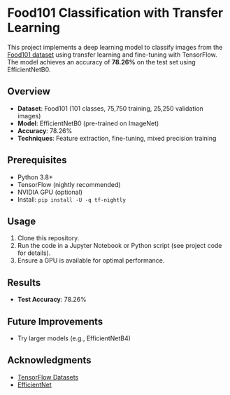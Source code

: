 # Food101 Classification with Transfer Learning

This project implements a deep learning model to classify images from the [Food101 dataset](https://data.vision.ee.ethz.ch/cvl/datasets_extra/food-101/) using transfer learning and fine-tuning with TensorFlow. The model achieves an accuracy of **78.26%** on the test set using EfficientNetB0.

## Overview

- **Dataset**: Food101 (101 classes, 75,750 training, 25,250 validation images)
- **Model**: EfficientNetB0 (pre-trained on ImageNet)
- **Accuracy**: 78.26%
- **Techniques**: Feature extraction, fine-tuning, mixed precision training


## Prerequisites

- Python 3.8+
- TensorFlow (nightly recommended)
- NVIDIA GPU (optional)
- Install: `pip install -U -q tf-nightly`

## Usage

1. Clone this repository.
2. Run the code in a Jupyter Notebook or Python script (see project code for details).
3. Ensure a GPU is available for optimal performance.

## Results

- **Test Accuracy**: 78.26%

## Future Improvements

- Try larger models (e.g., EfficientNetB4)

## Acknowledgments

- [TensorFlow Datasets](https://www.tensorflow.org/datasets)
- [EfficientNet](https://arxiv.org/abs/1905.11946)
